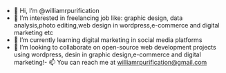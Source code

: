 - 👋 Hi, I’m @williamrpurification
- 👀 I’m interested in freelancing job like: graphic design, data analysis,photo editing,web design in wordpress,e-commerce and digital marketing etc
- 🌱 I’m currently learning digital marketing in social media platforms
- 💞️ I’m looking to collaborate on open-source web development projects using wordpress, desin in graphic design,e-commerce and digital marketing!- 📫 You can reach me at williamrpurification@gmail.com

<!---
williamrpurification/williamrpurification is a ✨ special ✨ repository because its `README.md` (this file) appears on your GitHub profile.
You can click the Preview link to take a look at your changes.
--->
